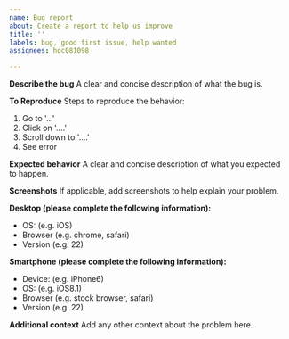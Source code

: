 ```yaml
---
name: Bug report
about: Create a report to help us improve
title: ''
labels: bug, good first issue, help wanted
assignees: hoc081098

---
```


**Describe the bug**
A clear and concise description of what the bug is.

**To Reproduce**
Steps to reproduce the behavior:
1.  Go to '...'
2.  Click on '....'
3.  Scroll down to '....'
4.  See error

**Expected behavior**
A clear and concise description of what you expected to happen.

**Screenshots**
If applicable, add screenshots to help explain your problem.

**Desktop (please complete the following information):**
-   OS: (e.g. iOS)
-   Browser (e.g. chrome, safari)
-   Version (e.g. 22)

**Smartphone (please complete the following information):**
-   Device: (e.g. iPhone6)
-   OS: (e.g. iOS8.1)
-   Browser (e.g. stock browser, safari)
-   Version (e.g. 22)

**Additional context**
Add any other context about the problem here.
